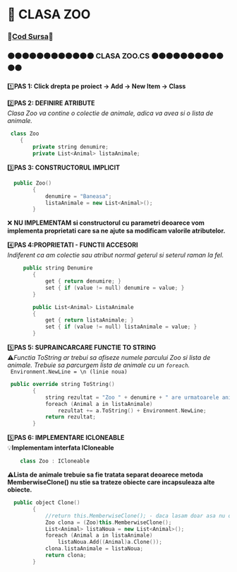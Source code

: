 # 🎯 CLASA ZOO </br>
### 🔮[Cod Sursa](https://github.com/Adriana-Giol/Programare-Aplicatii-Windows/blob/main/1.%20Laborator/2.%20Seminar%202/%5BClean%5DCiurea_Seminar2_1046/Pantera.cs)🔮
### 🟠🟠🟠🟠🟠🟠🟠🟠🟠🟠🟠🟠 CLASA ZOO.CS 🟠🟠🟠🟠🟠🟠🟠🟠🟠🟠🟠🟠
1️⃣**PAS 1: Click drepta pe proiect -> Add -> New Item -> Class**</br>

2️⃣**PAS 2: DEFINIRE ATRIBUTE**</br>
*Clasa Zoo va contine o colectie de animale, adica va avea si o lista de animale.*</br>
```cpp
 class Zoo
    {
        private string denumire;
        private List<Animal> listaAnimale;

```

3️⃣**PAS 3: CONSTRUCTORUL IMPLICIT**</br>
```cpp
  public Zoo()
        {
            denumire = "Baneasa";
            listaAnimale = new List<Animal>();
        }
```
❌ **NU IMPLEMENTAM si constructorul cu parametri deoarece vom implementa proprietati care sa ne ajute sa modificam valorile atributelor.**</br>

4️⃣**PAS 4:PROPRIETATI - FUNCTII ACCESORI**</br>
*Indiferent ca am colectie sau atribut normal geterul si seterul raman la fel.*</br>
```cpp
     public string Denumire
        {
            get { return denumire; }
            set { if (value != null) denumire = value; }
        }

        public List<Animal> ListaAnimale
        {
            get { return listaAnimale; }
            set { if (value != null) listaAnimale = value; }
        }
```

5️⃣**PAS 5: SUPRAINCARCARE FUNCTIE TO STRING**</br>
⚠️*Functia ToString ar trebui sa afiseze numele parcului Zoo si lista de animale. Trebuie sa parcurgem lista de animale cu un `foreach`.*</br>
` Environment.NewLine = \n (linie noua)`

```cpp
 public override string ToString()
        {
            string rezultat = "Zoo " + denumire + " are urmatoarele animale: " + Environment.NewLine;
            foreach (Animal a in listaAnimale)
                rezultat += a.ToString() + Environment.NewLine;
            return rezultat;
        }
```

5️⃣**PAS 6: IMPLEMENTARE ICLONEABLE**</br>
💡**Implementam interfata ICloneable**</br>
```cpp
    class Zoo : ICloneable
```
⚠️**Lista de animale trebuie sa fie tratata separat deoarece metoda MemberwiseClone() nu stie sa trateze obiecte care incapsuleaza alte obiecte.**</br>
```cpp
  public object Clone()
        {
            //return this.MemberwiseClone(); - daca lasam doar asa nu o sa stie sa copieze lista de animale
            Zoo clona = (Zoo)this.MemberwiseClone();
            List<Animal> listaNoua = new List<Animal>();
            foreach (Animal a in listaAnimale)
                listaNoua.Add((Animal)a.Clone());
            clona.listaAnimale = listaNoua;
            return clona;
        }
```
